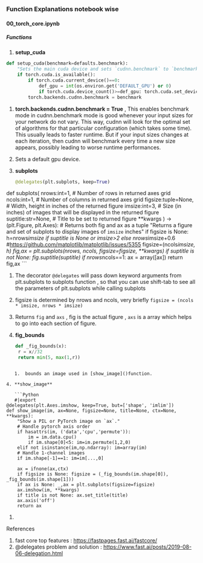 


### Function Explanations notebook wise

#### 00_torch_core.ipynb

##### Functions

1. **setup_cuda**

```Python
def setup_cuda(benchmark=defaults.benchmark):
    "Sets the main cuda device and sets `cudnn.benchmark` to `benchmark`"
    if torch.cuda.is_available():
        if torch.cuda.current_device()==0:
            def_gpu = int(os.environ.get('DEFAULT_GPU') or 0)
            if torch.cuda.device_count()>=def_gpu: torch.cuda.set_device(def_gpu)
        torch.backends.cudnn.benchmark = benchmark
```

   1. **torch.backends.cudnn.benchmark = True** , This enables benchmark mode in           cudnn.benchmark mode is good whenever your input sizes for your network do not vary. This way, cudnn will look for the optimal set of algorithms for that particular configuration (which takes some time). This usually leads to faster runtime. But if your input sizes changes at each iteration, then cudnn will benchmark every time a new size appears,          possibly leading to worse runtime performances.
   2. Sets a default gpu device.

2. **subplots**

    ```Python 
    @delegates(plt.subplots, keep=True)
def subplots(
    nrows:int=1, # Number of rows in returned axes grid
    ncols:int=1, # Number of columns in returned axes grid
    figsize:tuple=None, # Width, height in inches of the returned figure
    imsize:int=3, # Size (in inches) of images that will be displayed in the returned figure
    suptitle:str=None, # Title to be set to returned figure
    **kwargs
) -> (plt.Figure, plt.Axes): # Returns both fig and ax as a tuple
    "Returns a figure and set of subplots to display images of `imsize` inches"
    if figsize is None:
        h=nrows*imsize if suptitle is None or imsize>2 else nrows*imsize+0.6 #https://github.com/matplotlib/matplotlib/issues/5355
        figsize=(ncols*imsize, h)
    fig,ax = plt.subplots(nrows, ncols, figsize=figsize, **kwargs)
    if suptitle is not None: fig.suptitle(suptitle)
    if nrows*ncols==1: ax = array([ax])
    return fig,ax
    ```

   1. The decorator `@delegates` will pass down keyword arguments from plt.subplots to subplots function , so that you can use shift-tab to see all the parameters of plt.subplots while calling subplots
   2. figsize is determined by nrows and ncols, very briefly `figsize = (ncols * imsize, nrows * imsize)`
   3. Returns `fig` and `axs` , fig is the actual figure , `axs` is a array which helps to go into each section of figure.

3. **fig_bounds**

   ```Python
   def _fig_bounds(x):
    r = x//32
    return min(5, max(1,r))
```

   1.  bounds an image used in [show_image]()function.

4. **show_image**

   ```Python
   #|export
@delegates(plt.Axes.imshow, keep=True, but=['shape', 'imlim'])
def show_image(im, ax=None, figsize=None, title=None, ctx=None, **kwargs):
    "Show a PIL or PyTorch image on `ax`."
    # Handle pytorch axis order
    if hasattrs(im, ('data','cpu','permute')):
        im = im.data.cpu()
        if im.shape[0]<5: im=im.permute(1,2,0)
    elif not isinstance(im,np.ndarray): im=array(im)
    # Handle 1-channel images
    if im.shape[-1]==1: im=im[...,0]

    ax = ifnone(ax,ctx)
    if figsize is None: figsize = (_fig_bounds(im.shape[0]), _fig_bounds(im.shape[1]))
    if ax is None: _,ax = plt.subplots(figsize=figsize)
    ax.imshow(im, **kwargs)
    if title is not None: ax.set_title(title)
    ax.axis('off')
    return ax
```

   1. 









References

1. fast core top features :  https://fastpages.fast.ai/fastcore/
2. @delegates problem and solution : https://www.fast.ai/posts/2019-08-06-delegation.html